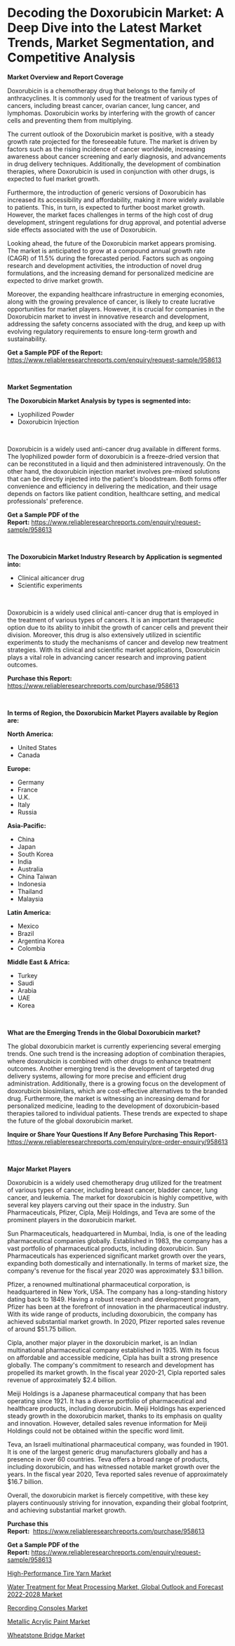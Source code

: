 <p><h1>Decoding the Doxorubicin Market: A Deep Dive into the Latest Market Trends, Market Segmentation, and Competitive Analysis</h1></p><p><strong>Market Overview and Report Coverage</strong></p>
<p><p>Doxorubicin is a chemotherapy drug that belongs to the family of anthracyclines. It is commonly used for the treatment of various types of cancers, including breast cancer, ovarian cancer, lung cancer, and lymphomas. Doxorubicin works by interfering with the growth of cancer cells and preventing them from multiplying.</p><p>The current outlook of the Doxorubicin market is positive, with a steady growth rate projected for the foreseeable future. The market is driven by factors such as the rising incidence of cancer worldwide, increasing awareness about cancer screening and early diagnosis, and advancements in drug delivery techniques. Additionally, the development of combination therapies, where Doxorubicin is used in conjunction with other drugs, is expected to fuel market growth.</p><p>Furthermore, the introduction of generic versions of Doxorubicin has increased its accessibility and affordability, making it more widely available to patients. This, in turn, is expected to further boost market growth. However, the market faces challenges in terms of the high cost of drug development, stringent regulations for drug approval, and potential adverse side effects associated with the use of Doxorubicin.</p><p>Looking ahead, the future of the Doxorubicin market appears promising. The market is anticipated to grow at a compound annual growth rate (CAGR) of 11.5% during the forecasted period. Factors such as ongoing research and development activities, the introduction of novel drug formulations, and the increasing demand for personalized medicine are expected to drive market growth.</p><p>Moreover, the expanding healthcare infrastructure in emerging economies, along with the growing prevalence of cancer, is likely to create lucrative opportunities for market players. However, it is crucial for companies in the Doxorubicin market to invest in innovative research and development, addressing the safety concerns associated with the drug, and keep up with evolving regulatory requirements to ensure long-term growth and sustainability.</p></p>
<p><strong>Get a Sample PDF of the Report:</strong> <a href="https://www.reliableresearchreports.com/enquiry/request-sample/958613">https://www.reliableresearchreports.com/enquiry/request-sample/958613</a></p>
<p>&nbsp;</p>
<p><strong>Market Segmentation</strong></p>
<p><strong>The Doxorubicin Market Analysis by types is segmented into:</strong></p>
<p><ul><li>Lyophilized Powder</li><li>Doxorubicin Injection</li></ul></p>
<p>&nbsp;</p>
<p><p>Doxorubicin is a widely used anti-cancer drug available in different forms. The lyophilized powder form of doxorubicin is a freeze-dried version that can be reconstituted in a liquid and then administered intravenously. On the other hand, the doxorubicin injection market involves pre-mixed solutions that can be directly injected into the patient's bloodstream. Both forms offer convenience and efficiency in delivering the medication, and their usage depends on factors like patient condition, healthcare setting, and medical professionals' preference.</p></p>
<p><strong>Get a Sample PDF of the Report:</strong>&nbsp;<a href="https://www.reliableresearchreports.com/enquiry/request-sample/958613">https://www.reliableresearchreports.com/enquiry/request-sample/958613</a></p>
<p>&nbsp;</p>
<p><strong>The Doxorubicin Market Industry Research by Application is segmented into:</strong></p>
<p><ul><li>Clinical aiticancer drug</li><li>Scientific experiments</li></ul></p>
<p>&nbsp;</p>
<p><p>Doxorubicin is a widely used clinical anti-cancer drug that is employed in the treatment of various types of cancers. It is an important therapeutic option due to its ability to inhibit the growth of cancer cells and prevent their division. Moreover, this drug is also extensively utilized in scientific experiments to study the mechanisms of cancer and develop new treatment strategies. With its clinical and scientific market applications, Doxorubicin plays a vital role in advancing cancer research and improving patient outcomes.</p></p>
<p><strong>Purchase this Report:</strong>&nbsp; <a href="https://www.reliableresearchreports.com/purchase/958613">https://www.reliableresearchreports.com/purchase/958613</a></p>
<p>&nbsp;</p>
<p><strong>In terms of Region, the Doxorubicin Market Players available by Region are:</strong></p>
<p>
    <p> <strong> North America: </strong>
        <ul>
            <li>United States</li>
            <li>Canada</li>
        </ul>
        </p> 
    <p> <strong> Europe: </strong>
        <ul>
            <li>Germany</li>
            <li>France</li>
            <li>U.K.</li>
            <li>Italy</li>
            <li>Russia</li>
        </ul>
        </p> 
    <p> <strong> Asia-Pacific: </strong>
        <ul>
            <li>China</li>
            <li>Japan</li>
            <li>South Korea</li>
            <li>India</li>
            <li>Australia</li>
            <li>China Taiwan</li>
            <li>Indonesia</li>
            <li>Thailand</li>
            <li>Malaysia</li>
        </ul>
        </p> 
    <p> <strong> Latin America: </strong>
        <ul>
            <li>Mexico</li>
            <li>Brazil</li>
            <li>Argentina Korea</li>
            <li>Colombia</li>
        </ul>
        </p> 
    <p> <strong> Middle East & Africa: </strong>
        <ul>
            <li>Turkey</li>
            <li>Saudi</li>
            <li>Arabia</li>
            <li>UAE</li>
            <li>Korea</li>
        </ul>
    </p>
    </p>
<p>&nbsp;</p>
<p><strong>What are the Emerging Trends in the Global Doxorubicin market?</strong></p>
<p><p>The global doxorubicin market is currently experiencing several emerging trends. One such trend is the increasing adoption of combination therapies, where doxorubicin is combined with other drugs to enhance treatment outcomes. Another emerging trend is the development of targeted drug delivery systems, allowing for more precise and efficient drug administration. Additionally, there is a growing focus on the development of doxorubicin biosimilars, which are cost-effective alternatives to the branded drug. Furthermore, the market is witnessing an increasing demand for personalized medicine, leading to the development of doxorubicin-based therapies tailored to individual patients. These trends are expected to shape the future of the global doxorubicin market.</p></p>
<p><strong>Inquire or Share Your Questions If Any Before Purchasing This Report</strong>- <a href="https://www.reliableresearchreports.com/enquiry/pre-order-enquiry/958613">https://www.reliableresearchreports.com/enquiry/pre-order-enquiry/958613</a></p>
<p>&nbsp;</p>
<p><strong>Major Market Players</strong></p>
<p><p>Doxorubicin is a widely used chemotherapy drug utilized for the treatment of various types of cancer, including breast cancer, bladder cancer, lung cancer, and leukemia. The market for doxorubicin is highly competitive, with several key players carving out their space in the industry. Sun Pharmaceuticals, Pfizer, Cipla, Meiji Holdings, and Teva are some of the prominent players in the doxorubicin market.</p><p>Sun Pharmaceuticals, headquartered in Mumbai, India, is one of the leading pharmaceutical companies globally. Established in 1983, the company has a vast portfolio of pharmaceutical products, including doxorubicin. Sun Pharmaceuticals has experienced significant market growth over the years, expanding both domestically and internationally. In terms of market size, the company's revenue for the fiscal year 2020 was approximately $3.1 billion.</p><p>Pfizer, a renowned multinational pharmaceutical corporation, is headquartered in New York, USA. The company has a long-standing history dating back to 1849. Having a robust research and development program, Pfizer has been at the forefront of innovation in the pharmaceutical industry. With its wide range of products, including doxorubicin, the company has achieved substantial market growth. In 2020, Pfizer reported sales revenue of around $51.75 billion.</p><p>Cipla, another major player in the doxorubicin market, is an Indian multinational pharmaceutical company established in 1935. With its focus on affordable and accessible medicine, Cipla has built a strong presence globally. The company's commitment to research and development has propelled its market growth. In the fiscal year 2020-21, Cipla reported sales revenue of approximately $2.4 billion.</p><p>Meiji Holdings is a Japanese pharmaceutical company that has been operating since 1921. It has a diverse portfolio of pharmaceutical and healthcare products, including doxorubicin. Meiji Holdings has experienced steady growth in the doxorubicin market, thanks to its emphasis on quality and innovation. However, detailed sales revenue information for Meiji Holdings could not be obtained within the specific word limit.</p><p>Teva, an Israeli multinational pharmaceutical company, was founded in 1901. It is one of the largest generic drug manufacturers globally and has a presence in over 60 countries. Teva offers a broad range of products, including doxorubicin, and has witnessed notable market growth over the years. In the fiscal year 2020, Teva reported sales revenue of approximately $16.7 billion.</p><p>Overall, the doxorubicin market is fiercely competitive, with these key players continuously striving for innovation, expanding their global footprint, and achieving substantial market growth.</p></p>
<p><strong>Purchase this Report:</strong>&nbsp;&nbsp;<a href="https://www.reliableresearchreports.com/purchase/958613">https://www.reliableresearchreports.com/purchase/958613</a></p>
<p></p>
<p><strong>Get a Sample PDF of the Report:</strong>&nbsp;<a href="https://www.reliableresearchreports.com/enquiry/request-sample/958613">https://www.reliableresearchreports.com/enquiry/request-sample/958613</a></p>
<p><p><a href="https://medium.com/@kiannoel89776554/high-performance-tire-yarn-market-size-growth-forecast-2023-2030-ce4811200224">High-Performance Tire Yarn Market</a></p><p><a href="https://issuu.com/reportprime-2/docs/water-treatment-for-meat-processing-market-global-?fr=xKAE9_zU1NQ">Water Treatment for Meat Processing Market, Global Outlook and Forecast 2022-2028 Market</a></p><p><a href="https://www.reportprime.com/recording-consoles-r2059">Recording Consoles Market</a></p><p><a href="https://www.linkedin.com/pulse/metallic-acrylic-paint-market-research-report-provides-aqlre/">Metallic Acrylic Paint Market</a></p><p><a href="https://www.reportprime.com/wheatstone-bridge-r2058">Wheatstone Bridge Market</a></p></p>